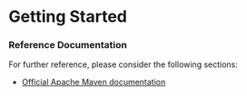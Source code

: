 # Getting Started

### Reference Documentation

For further reference, please consider the following sections:

* [Official Apache Maven documentation](https://maven.apache.org/guides/index.html)

